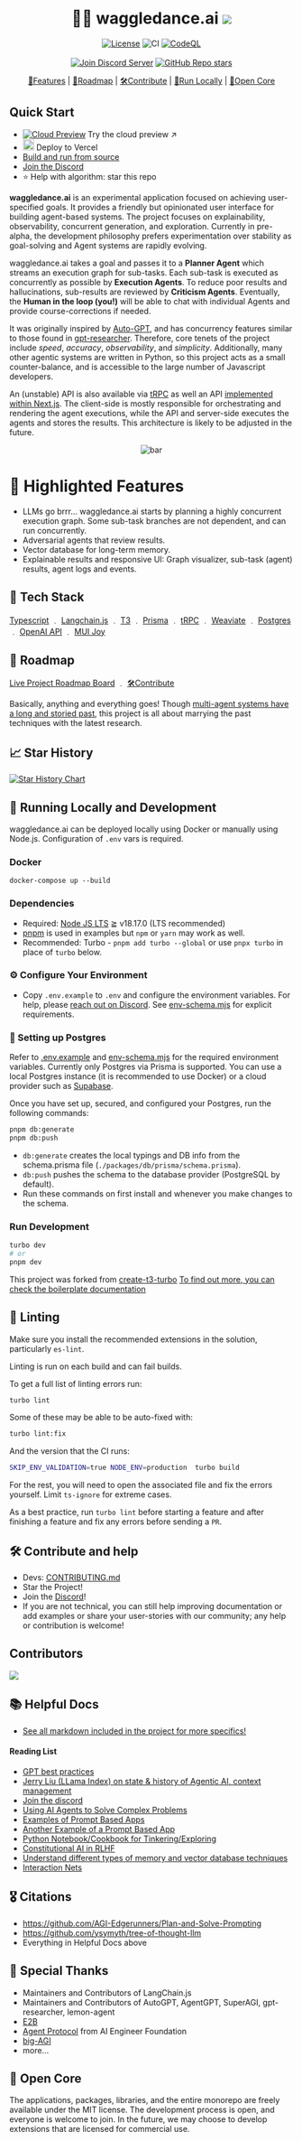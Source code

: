 <h1 align="center">🐝💃 waggledance.ai <img src="https://img.shields.io/badge/preview-%20" /></h1>

<div align="center"

[![License](https://img.shields.io/badge/license-MIT-green)](LICENSE)
![CI](https://github.com/agi-merge/waggle-dance/actions/workflows/ci.yml/badge.svg?event=push)
[![CodeQL](https://github.com/agi-merge/waggle-dance/actions/workflows/github-code-scanning/codeql/badge.svg)](https://github.com/agi-merge/waggle-dance/actions/workflows/github-code-scanning/codeql)
<br/>
<br/>
[![Join Discord Server](https://dcbadge.vercel.app/api/server/ttt9YmhQU6?style=flat)](https://discord.gg/ttt9YmhQU6)
[![GitHub Repo stars](https://img.shields.io/github/stars/agi-merge/waggle-dance?style=social)](https://github.com/agi-merge/waggle-dance)

</div>

<p align="center">
  <a href="#-highlighted-features">🦚Features</a> |
  <a href="#-roadmap">📍Roadmap</a> |
  <a href="#%EF%B8%8F-contribute-and-help">🛠️Contribute</a> |
  <a href="#-running-locally-and-development">🏃Run Locally</a> |
  <a href="#-open-core">🌺Open Core</a>
</p>

## Quick Start

- [![Cloud Preview](https://img.shields.io/badge/PREVIEW-waggledance.ai-blue?style=flat&logo=world&logoColor=white)](https://waggledance.ai) Try the cloud preview ↗
- <a href="https://vercel.com/new/clone?repository-url=https%3A%2F%2Fgithub.com%2Fagi-merge%2Fwaggle-dance&env=NEXTAUTH_URL,OPENAI_API_KEY,WEAVIATE_HOST,WEAVIATE_API_KEY,WEAVIATE_SCHEME,LONG_TERM_MEMORY_INDEX_NAME,KV_URL,KV_REST_API_URL,KV_REST_API_TOKEN,KV_REST_API_READ_ONLY_TOKEN,POSTGRES_PRISMA_URL,POSTGRES_URL_NON_POOLING,EDGE_CONFIG,VECTOR_NAMESPACE_SALT,LONG_TERM_MEMORY_INDEX_NAME,EDGE_CONFIG,BLOB_READ_WRITE_TOKEN,ALLOW_API_CLIENTS&project-name=waggle-dance&repository-name=waggle-dance" alt="Deploy with Vercel"><img src="https://vercel.com/button" height="20" /></a> Deploy to Vercel
- [Build and run from source](#-running-locally-and-development)
- [Join the Discord](https://discord.gg/ttt9YmhQU6)
- ⭐️ Help with algorithm: star this repo

**waggledance.ai** is an experimental application focused on achieving user-specified goals. It provides a friendly but opinionated user interface for building agent-based systems. The project focuses on explainability, observability, concurrent generation, and exploration. Currently in pre-alpha, the development philosophy prefers experimentation over stability as goal-solving and Agent systems are rapidly evolving.

waggledance.ai takes a goal and passes it to a **Planner Agent** which streams an execution graph for sub-tasks. Each sub-task is executed as concurrently as possible by **Execution Agents**. To reduce poor results and hallucinations, sub-results are reviewed by **Criticism Agents**. Eventually, the **Human in the loop (you!)** will be able to chat with individual Agents and provide course-corrections if needed.

It was originally inspired by [Auto-GPT](https://github.com/Significant-Gravitas/Auto-GPT), and has concurrency features similar to those found in [gpt-researcher](https://github.com/assafelovic/gpt-researcher). Therefore, core tenets of the project include _speed_, _accuracy_, _observability_, and _simplicity_. Additionally, many other agentic systems are written in Python, so this project acts as a small counter-balance, and is accessible to the large number of Javascript developers.

An (unstable) API is also available via [tRPC](packages/api/src/root.ts) as well an API [implemented within Next.js](apps/nextjs/src/pages/api). The client-side is mostly responsible for orchestrating and rendering the agent executions, while the API and server-side executes the agents and stores the results. This architecture is likely to be adjusted in the future.

<p align="center">

<picture>
    <source srcset="https://github.com/agi-merge/waggle-dance/assets/906671/3380a442-05d9-48be-920f-21e9e6d8ce41" type="video/mp4">
    <source srcset="https://github.com/agi-merge/waggle-dance/assets/906671/62693a32-8a46-4a8e-ab1e-3c178fbe0dcf" type="image/gif">
    <img src="apps/nextjs/public/apple-touch-icon.png" alt="bar">
</picture>

</p>
</div>

# 🦚 Highlighted Features

- LLMs go brrr… waggledance.ai starts by planning a highly concurrent execution graph. Some sub-task branches are not dependent, and can run concurrently.
- Adversarial agents that review results.
- Vector database for long-term memory.
- Explainable results and responsive UI: Graph visualizer, sub-task (agent) results, agent logs and events.

## 🥞 Tech Stack

[Typescript](https://www.typescriptlang.org/) ﹒ [Langchain.js](https://github.com/langchain/langchain) ﹒ [T3](https://github.com/t3/t3js) ﹒ [Prisma](https://www.prisma.io/) ﹒ [tRPC](https://trpc.io/) ﹒ [Weaviate](https://www.semi.technology/developers/weaviate/current/) ﹒ [Postgres](https://www.postgresql.org/) ﹒ [OpenAI API](https://openai.com/) ﹒ [MUI Joy](https://mui.com/)

## 📍 Roadmap

[Live Project Roadmap Board](https://github.com/orgs/agi-merge/projects/1/views/1) ﹒ <a href="#%EF%B8%8F-contribute-and-help">🛠️Contribute</a>

Basically, anything and everything goes! Though [multi-agent systems have a long and storied past](https://www.turing.ac.uk/research/interest-groups/multi-agent-systems), this project is all about marrying the past techniques with the latest research.

## 📈 Star History

[![Star History Chart](https://api.star-history.com/svg?repos=agi-merge/waggle-dance&type=Date)](https://star-history.com/#agi-merge/waggle-dance&Date)

## 🏃 Running Locally and Development

waggledance.ai can be deployed locally using Docker or manually using Node.js. Configuration of `.env` vars is required.

### Docker

`docker-compose up --build`

### Dependencies

- Required: [Node JS LTS](https://nodejs.org/en) ≧ v18.17.0 (LTS recommended)
- [pnpm](https://pnpm.io/installation) is used in examples but `npm` or `yarn` may work as well.
- Recommended: Turbo - `pnpm add turbo --global` or use `pnpx turbo` in place of `turbo` below.

### ⚙️ Configure Your Environment

- Copy `.env.example` to `.env` and configure the environment variables. For help, please [reach out on Discord](https://discord.gg/ttt9YmhQU6). See [env-schema.mjs](https://github.com/agi-merge/waggle-dance/blob/main/apps/nextjs/src/env-schema.mjs) for explicit requirements.

### 🐘 Setting up Postgres

Refer to [.env.example](https://github.com/agi-merge/waggle-dance/tree/main/.env.example) and [env-schema.mjs](https://github.com/agi-merge/waggle-dance/tree/main/apps/nextjs/env-schema.mjs) for the required environment variables.
Currently only Postgres via Prisma is supported. You can use a local Postgres instance (it is recommended to use Docker) or a cloud provider such as [Supabase](https://supabase.com).

Once you have set up, secured, and configured your Postgres, run the following commands:

```bash
pnpm db:generate
pnpm db:push
```

- `db:generate` creates the local typings and DB info from the schema.prisma file (`./packages/db/prisma/schema.prisma`).
- `db:push` pushes the schema to the database provider (PostgreSQL by default).
- Run these commands on first install and whenever you make changes to the schema.

### Run Development

```bash
turbo dev
# or
pnpm dev
```

This project was forked from [create-t3-turbo](https://github.com/t3-oss/create-t3-turbo) [To find out more, you can check the boilerplate documentation](/docs/t3-boilerplate.md)

## 🦑 Linting

Make sure you install the recommended extensions in the solution, particularly `es-lint`.

Linting is run on each build and can fail builds.

To get a full list of linting errors run:

```bash
turbo lint
```

Some of these may be able to be auto-fixed with:

```bash
turbo lint:fix
```

And the version that the CI runs:

```bash
SKIP_ENV_VALIDATION=true NODE_ENV=production  turbo build
```

For the rest, you will need to open the associated file and fix the errors yourself. Limit `ts-ignore` for extreme cases.

As a best practice, run `turbo lint` before starting a feature and after finishing a feature and fix any errors before sending a `PR`.

## 🛠️ Contribute and help

- Devs: [CONTRIBUTING.md](CONTRIBUTING.md)
- Star the Project!
- Join the [Discord](https://discord.gg/ttt9YmhQU6)!
- If you are not technical, you can still help improving documentation or add examples or share your user-stories with our community; any help or contribution is welcome!

## Contributors

<a href="https://github.com/agi-merge/waggle-dance/graphs/contributors">
  <img src="https://contrib.rocks/image?repo=agi-merge/waggle-dance&max=100&columns=5" />
</a>

## 📚 Helpful Docs

- [See all markdown included in the project for more specifics!](https://github.com/search?q=repo%3Aagi-merge%2Fwaggle-dance+path%3A*.md&type=code)

#### Reading List

- [GPT best practices](https://platform.openai.com/docs/guides/gpt-best-practices)
- [Jerry Liu (LLama Index) on state & history of Agentic AI, context management](https://podcasts.apple.com/us/podcast/the-twiml-ai-podcast-formerly-this-week-in-machine/id1116303051?i=1000612216800)
- [Join the discord](https://discord.gg/ttt9YmhQU6)
- [Using AI Agents to Solve Complex Problems](https://haystack.deepset.ai/blog/introducing-haystack-agents)
- [Examples of Prompt Based Apps](https://chatgpt-prompt-apps.com/)
- [Another Example of a Prompt Based App](https://github.com/Significant-Gravitas/Auto-GPT)
- [Python Notebook/Cookbook for Tinkering/Exploring](https://github.com/openai/openai-cookbook/blob/main/apps/chatbot-kickstarter/powering_your_products_with_chatgpt_and_your_data.ipynb)
- [Constitutional AI in RLHF](https://astralcodexten.substack.com/p/constitutional-ai-rlhf-on-steroids)
- [Understand different types of memory and vector database techniques](https://www.pinecone.io/learn/hnsw/)
- [Interaction Nets](https://readonly.link/articles/https://cdn.inet.cic.run/docs/articles/programming-with-interaction-nets.md)

## 🎖️ Citations

- https://github.com/AGI-Edgerunners/Plan-and-Solve-Prompting
- https://github.com/ysymyth/tree-of-thought-llm
- Everything in Helpful Docs above

## 🤗 Special Thanks

- Maintainers and Contributors of LangChain.js
- Maintainers and Contributors of AutoGPT, AgentGPT, SuperAGI, gpt-researcher, lemon-agent
- [E2B](https://e2b.dev)
- [Agent Protocol](https://agentprotocol.ai) from AI Engineer Foundation
- [big-AGI](https://big-agi.com)
- more...

## 🌺 Open Core

The applications, packages, libraries, and the entire monorepo are freely available under the MIT license. The development process is open, and everyone is welcome to join. In the future, we may choose to develop extensions that are licensed for commercial use.
